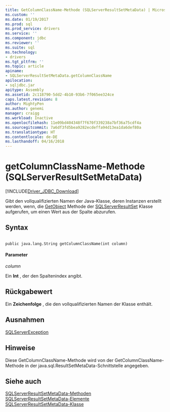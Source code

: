 ```yaml
---
title: GetColumnClassName-Methode (SQLServerResultSetMetaData) | Microsoft Docs
ms.custom: ''
ms.date: 01/19/2017
ms.prod: sql
ms.prod_service: drivers
ms.service: ''
ms.component: jdbc
ms.reviewer: ''
ms.suite: sql
ms.technology:
- drivers
ms.tgt_pltfrm: ''
ms.topic: article
apiname:
- SQLServerResultSetMetaData.getColumnClassName
apilocation:
- sqljdbc.jar
apitype: Assembly
ms.assetid: 2c118790-5dd2-4b10-93b6-7f065ee324ce
caps.latest.revision: 8
author: MightyPen
ms.author: genemi
manager: craigg
ms.workload: Inactive
ms.openlocfilehash: 11e09bd404348f7f670f339238a7bf36a75cdf4a
ms.sourcegitcommit: 7a6df3fd5bea9282ecdeffa94d13ea1da6def80a
ms.translationtype: HT
ms.contentlocale: de-DE
ms.lasthandoff: 04/16/2018
---
```

# <a name="getcolumnclassname-method-sqlserverresultsetmetadata"></a>getColumnClassName-Methode (SQLServerResultSetMetaData)
[!INCLUDE[Driver_JDBC_Download](../../../includes/driver_jdbc_download.md)]

  Gibt den vollqualifizierten Namen der Java-Klasse, deren Instanzen erstellt werden, wenn, die [GetObject](../../../connect/jdbc/reference/getobject-method-sqlserverresultset.md) Methode der [SQLServerResultSet](../../../connect/jdbc/reference/sqlserverresultset-class.md) Klasse aufgerufen, um einen Wert aus der Spalte abzurufen.  
  
## <a name="syntax"></a>Syntax  
  
```  
  
public java.lang.String getColumnClassName(int column)  
```  
  
#### <a name="parameters"></a>Parameter  
 *column*  
  
 Ein **Int** , der den Spaltenindex angibt.  
  
## <a name="return-value"></a>Rückgabewert  
 Ein **Zeichenfolge** , die den vollqualifizierten Namen der Klasse enthält.  
  
## <a name="exceptions"></a>Ausnahmen  
 [SQLServerException](../../../connect/jdbc/reference/sqlserverexception-class.md)  
  
## <a name="remarks"></a>Hinweise  
 Diese GetColumnClassName-Methode wird von der GetColumnClassName-Methode in der java.sql.ResultSetMetaData-Schnittstelle angegeben.  
  
## <a name="see-also"></a>Siehe auch  
 [SQLServerResultSetMetaData-Methoden](../../../connect/jdbc/reference/sqlserverresultsetmetadata-methods.md)   
 [SQLServerResultSetMetaData-Elemente](../../../connect/jdbc/reference/sqlserverresultsetmetadata-members.md)   
 [SQLServerResultSetMetaData-Klasse](../../../connect/jdbc/reference/sqlserverresultsetmetadata-class.md)  
  
  

